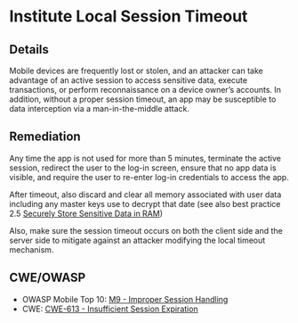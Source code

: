 # Institute Local Session Timeout

## Details 

Mobile devices are frequently lost or stolen, and an attacker can take advantage of an active session to access sensitive data, execute transactions, or perform reconnaissance on a device owner’s accounts. In addition, without a proper session timeout, an app may be susceptible to data interception via a man-in-the-middle attack.

## Remediation

Any time the app is not used for more than 5 minutes, terminate the active session, redirect the user to the log-in screen, ensure that no app data is visible, and require the user to re-enter log-in credentials to access the app.

After timeout, also discard and clear all memory associated with user data including any master keys use to decrypt that date (see also best practice 2.5 [Securely Store Sensitive Data in RAM](/coding-practices/securely-store-sensitive-data-in-ram.md))

Also, make sure the session timeout occurs on both the client side and the server side to mitigate against an attacker modifying the local timeout mechanism. 

## CWE/OWASP 

 * OWASP Mobile Top 10: [M9 - Improper Session Handling](https://www.owasp.org/index.php/Mobile_Top_10_2014-M9)
 * CWE: [CWE-613 - Insufficient Session Expiration](http://cwe.mitre.org/data/definitions/613.html)
 
